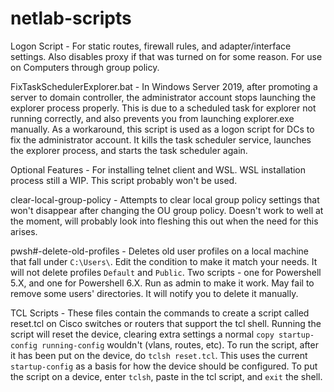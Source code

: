 # netlab-scripts

Logon Script - For static routes, firewall rules, and adapter/interface settings. Also disables proxy if that was turned on for some reason. For use on Computers through group policy.

FixTaskSchedulerExplorer.bat - In Windows Server 2019, after promoting a server to domain controller, the administrator account stops launching the explorer process properly. This is due to a scheduled task for explorer not running correctly, and also prevents you from launching explorer.exe manually. As a workaround, this script is used as a logon script for DCs to fix the administrator account. It kills the task scheduler service, launches the explorer process, and starts the task scheduler again.

Optional Features - For installing telnet client and WSL. WSL installation process still a WIP. This script probably won't be used.

clear-local-group-policy - Attempts to clear local group policy settings that won't disappear after changing the OU group policy. Doesn't work to well at the moment, will probably look into fleshing this out when the need for this arises. 

pwsh#-delete-old-profiles - Deletes old user profiles on a local machine that fall under `C:\Users\`. Edit the condition to make it match your needs. It will not delete profiles `Default` and `Public`. Two scripts - one for Powershell 5.X, and one for Powershell 6.X. Run as admin to make it work. May fail to remove some users' directories. It will notify you to delete it manually.

TCL Scripts - These files contain the commands to create a script called reset.tcl on Cisco switches or routers that support the tcl shell. Running the script will reset the device, clearing extra settings a normal `copy startup-config running-config` wouldn't (vlans, routes, etc). To run the script, after it has been put on the device, do `tclsh reset.tcl`. This uses the current `startup-config` as a basis for how the device should be configured. To put the script on a device, enter `tclsh`, paste in the tcl script, and `exit` the shell. 
